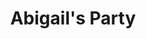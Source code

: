 ---
title: Abigail's Party
playwright: Mike Leigh
season: In House
season_sort: 30
period: Autumn
venue:
  - New Theatre
---